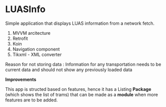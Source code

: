 # LUASInfo

Simple application that displays LUAS information from a network fetch. 

  1. MVVM arcitecture
  2. Retrofit 
  3. Koin 
  4. Navigation component
  5. Tikxml - XML converter
  
 Reason for not storing data : Information for any transportation needs to be current data and should not show any previously loaded data
 
 **Improvements** 
 
This app is structed based on features, hence it has a Listing **Package** (which shows the list of trams) that can be made as a **module** when more features are to be added. 
